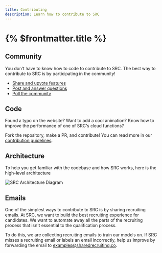 ```yaml
---
title: Contributing
description: Learn how to contribute to SRC
---
```


# {% $frontmatter.title %}

## Community

You don't have to know how to code to contribute to SRC. The best way to contribute to SRC is by participating in the community!

- [Share and upvote features](https://github.com/shared-recruiting-co/shared-recruiting-co/discussions/categories/ideas)
- [Post and answer questions](https://github.com/shared-recruiting-co/shared-recruiting-co/discussions/categories/q-a)
- [Poll the community](https://github.com/shared-recruiting-co/shared-recruiting-co/discussions/categories/polls)

## Code

Found a typo on the website? Want to add a cool animation? Know how to improve the performance of one of SRC's cloud functions?

Fork the repository, make a PR, and contribute! You can read more in our [contribution guidelines](https://github.com/shared-recruiting-co/shared-recruiting-co/blob/main/CONTRIBUTING.md).

## Architecture

To help you get familiar with the codebase and how SRC works, here is the high-level architecture

![SRC Architecture Diagram](/docs/images/architecture.png 'Architecture')

## Emails

One of the simplest ways to contribute to SRC is by sharing recruiting emails. At SRC, we want to build the best recruiting experience for candidates. We want to automate away all the parts of the recruiting process that isn't essential to the qualification process.

To do this, we are collecting recruiting emails to train our models on. If SRC misses a recruiting email or labels an email incorrectly, help us improve by forwarding the email to [examples@sharedrecruiting.co](mailto:examples@sharedrecruiting.co).
